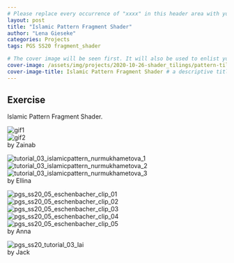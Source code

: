 ```yaml
---
# Please replace every occurrence of "xxxx" in this header area with your personal information.
layout: post
title: "Islamic Pattern Fragment Shader"
author: "Lena Gieseke"
categories: Projects
tags: PGS SS20 fragment_shader

# The cover image will be seen first. It will also be used to enlist your project amonst others.
cover-image: /assets/img/projects/2020-10-26-shader_tilings/pattern-tile2.png # choose your desired image file format — must be supported by web browsers — only one
cover-image-title: Islamic Pattern Fragment Shader # a descriptive title for the image
---
```


## Exercise

Islamic Pattern Fragment Shader.  
  

![gif1](/assets/img/projects/2020-10-26-shader_tilings/gif1.gif)  
![gif2](/assets/img/projects/2020-10-26-shader_tilings/gif2.gif)  
by Zainab  
  

![tutorial_03_islamicpattern_nurmukhametova_1](/assets/img/projects/2020-10-26-shader_tilings/tutorial_03_islamicpattern_nurmukhametova_1.gif)  
![tutorial_03_islamicpattern_nurmukhametova_2](/assets/img/projects/2020-10-26-shader_tilings/tutorial_03_islamicpattern_nurmukhametova_2.gif)  
![tutorial_03_islamicpattern_nurmukhametova_3](/assets/img/projects/2020-10-26-shader_tilings/tutorial_03_islamicpattern_nurmukhametova_3.gif)  
by Ellina  

  
![pgs_ss20_05_eschenbacher_clip_01](/assets/img/projects/2020-10-26-shader_tilings/pgs_ss20_05_eschenbacher_clip_01.gif)  
![pgs_ss20_05_eschenbacher_clip_02](/assets/img/projects/2020-10-26-shader_tilings/pgs_ss20_05_eschenbacher_clip_02.gif)  
![pgs_ss20_05_eschenbacher_clip_03](/assets/img/projects/2020-10-26-shader_tilings/pgs_ss20_05_eschenbacher_clip_03.gif)  
![pgs_ss20_05_eschenbacher_clip_04](/assets/img/projects/2020-10-26-shader_tilings/pgs_ss20_05_eschenbacher_clip_04.gif)  
![pgs_ss20_05_eschenbacher_clip_05](/assets/img/projects/2020-10-26-shader_tilings/pgs_ss20_05_eschenbacher_clip_05.gif)  
by Anna  
  
![pgs_ss20_tutorial_03_lai](/assets/img/projects/2020-10-26-shader_tilings/pgs_ss20_tutorial_03_lai.gif)  
by Jack  

